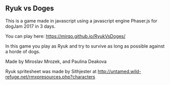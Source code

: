 ## Ryuk vs Doges

This is a game made in javascript using a javascript engine Phaser.js for dogJam 2017 in 3 days.

You can play here: https://mirqo.github.io/RyukVsDoges/

In this game you play as Ryuk and try to survive as long as possible against a horde of dogs.

Made by Miroslav Mrozek, and Paulina Deakova

Ryuk spritesheet was made by Sithjester at http://untamed.wild-refuge.net/rmxpresources.php?characters
